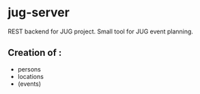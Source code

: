 # jug-server
REST backend for JUG project. Small tool for JUG event planning.

## Creation of : 

+ persons
+ locations
+ (events)
